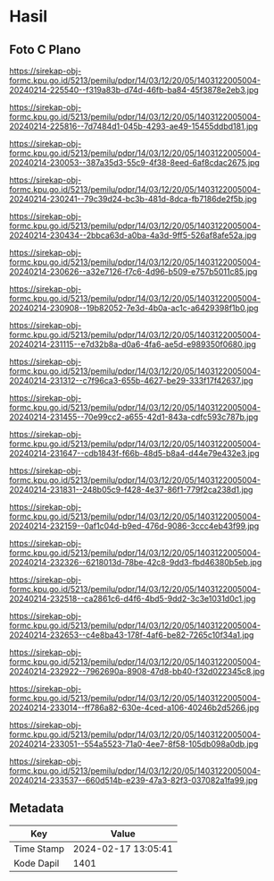 # Hasil

## Foto C Plano

https://sirekap-obj-formc.kpu.go.id/5213/pemilu/pdpr/14/03/12/20/05/1403122005004-20240214-225540--f319a83b-d74d-46fb-ba84-45f3878e2eb3.jpg

https://sirekap-obj-formc.kpu.go.id/5213/pemilu/pdpr/14/03/12/20/05/1403122005004-20240214-225816--7d7484d1-045b-4293-ae49-15455ddbd181.jpg

https://sirekap-obj-formc.kpu.go.id/5213/pemilu/pdpr/14/03/12/20/05/1403122005004-20240214-230053--387a35d3-55c9-4f38-8eed-6af8cdac2675.jpg

https://sirekap-obj-formc.kpu.go.id/5213/pemilu/pdpr/14/03/12/20/05/1403122005004-20240214-230241--79c39d24-bc3b-481d-8dca-fb7186de2f5b.jpg

https://sirekap-obj-formc.kpu.go.id/5213/pemilu/pdpr/14/03/12/20/05/1403122005004-20240214-230434--2bbca63d-a0ba-4a3d-9ff5-526af8afe52a.jpg

https://sirekap-obj-formc.kpu.go.id/5213/pemilu/pdpr/14/03/12/20/05/1403122005004-20240214-230626--a32e7126-f7c6-4d96-b509-e757b5011c85.jpg

https://sirekap-obj-formc.kpu.go.id/5213/pemilu/pdpr/14/03/12/20/05/1403122005004-20240214-230908--19b82052-7e3d-4b0a-ac1c-a6429398f1b0.jpg

https://sirekap-obj-formc.kpu.go.id/5213/pemilu/pdpr/14/03/12/20/05/1403122005004-20240214-231115--e7d32b8a-d0a6-4fa6-ae5d-e989350f0680.jpg

https://sirekap-obj-formc.kpu.go.id/5213/pemilu/pdpr/14/03/12/20/05/1403122005004-20240214-231312--c7f96ca3-655b-4627-be29-333f17f42637.jpg

https://sirekap-obj-formc.kpu.go.id/5213/pemilu/pdpr/14/03/12/20/05/1403122005004-20240214-231455--70e99cc2-a655-42d1-843a-cdfc593c787b.jpg

https://sirekap-obj-formc.kpu.go.id/5213/pemilu/pdpr/14/03/12/20/05/1403122005004-20240214-231647--cdb1843f-f66b-48d5-b8a4-d44e79e432e3.jpg

https://sirekap-obj-formc.kpu.go.id/5213/pemilu/pdpr/14/03/12/20/05/1403122005004-20240214-231831--248b05c9-f428-4e37-86f1-779f2ca238d1.jpg

https://sirekap-obj-formc.kpu.go.id/5213/pemilu/pdpr/14/03/12/20/05/1403122005004-20240214-232159--0af1c04d-b9ed-476d-9086-3ccc4eb43f99.jpg

https://sirekap-obj-formc.kpu.go.id/5213/pemilu/pdpr/14/03/12/20/05/1403122005004-20240214-232326--6218013d-78be-42c8-9dd3-fbd46380b5eb.jpg

https://sirekap-obj-formc.kpu.go.id/5213/pemilu/pdpr/14/03/12/20/05/1403122005004-20240214-232518--ca2861c6-d4f6-4bd5-9dd2-3c3e1031d0c1.jpg

https://sirekap-obj-formc.kpu.go.id/5213/pemilu/pdpr/14/03/12/20/05/1403122005004-20240214-232653--c4e8ba43-178f-4af6-be82-7265c10f34a1.jpg

https://sirekap-obj-formc.kpu.go.id/5213/pemilu/pdpr/14/03/12/20/05/1403122005004-20240214-232922--7962690a-8908-47d8-bb40-f32d022345c8.jpg

https://sirekap-obj-formc.kpu.go.id/5213/pemilu/pdpr/14/03/12/20/05/1403122005004-20240214-233014--ff786a82-630e-4ced-a106-40246b2d5266.jpg

https://sirekap-obj-formc.kpu.go.id/5213/pemilu/pdpr/14/03/12/20/05/1403122005004-20240214-233051--554a5523-71a0-4ee7-8f58-105db098a0db.jpg

https://sirekap-obj-formc.kpu.go.id/5213/pemilu/pdpr/14/03/12/20/05/1403122005004-20240214-233537--660d514b-e239-47a3-82f3-037082a1fa99.jpg


## Metadata

| Key        | Value               |
| ---------- | ------------------- |
| Time Stamp | 2024-02-17 13:05:41 |
| Kode Dapil | 1401                |



